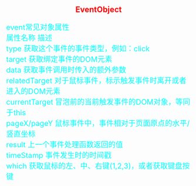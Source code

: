 <style>
h2{
text-align:center;
color:red;
}
p{
color:aqua;
font-size:20px;
}
</style>
<h2>EventObject</h2>
<p>
event常见对象属性<br>
属性名称                                               描述<br>
type                                               获取这个事件的事件类型，例如：click<br>
target                                             获取绑定事件的DOM元素<br>
data                                               获取事件调用时传入的额外参数<br>
relatedTarget                                      对于鼠标事件，标示触发事件时离开或者进入的DOM元素<br>
currentTarget                                      冒泡前的当前触发事件的DOM对象，等同于this<br>
pageX/pageY                                        鼠标事件中，事件相对于页面原点的水平/竖直坐标<br>
result                                             上一个事件处理函数返回的值<br>
timeStamp                                          事件发生时的时间戳<br>
which                                              获取鼠标的左、中、右键(1,2,3)，或者获取键盘按键<br>







</p>